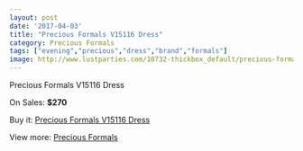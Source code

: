 ```yaml
---
layout: post
date: '2017-04-03'
title: "Precious Formals V15116 Dress"
category: Precious Formals
tags: ["evening","precious","dress","brand","formals"]
image: http://www.lustparties.com/10732-thickbox_default/precious-formals-v15116-dress.jpg
---
```

Precious Formals V15116 Dress

On Sales: **$270**
<a href="https://www.lustparties.com/en/precious-formals/3670-precious-formals-v15116-dress.html"><amp-img layout="responsive" width="600" height="600" src="//www.lustparties.com/10732-thickbox_default/precious-formals-v15116-dress.jpg" alt="Precious Formals V15116 Dress 0" /></a>

Buy it: [Precious Formals V15116 Dress](https://www.lustparties.com/en/precious-formals/3670-precious-formals-v15116-dress.html "Precious Formals V15116 Dress")

View more: [Precious Formals](https://www.lustparties.com/en/18-precious-formals "Precious Formals")